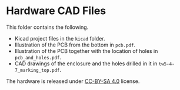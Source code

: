 Hardware CAD Files
==================

This folder contains the following.

* Kicad project files in the `kicad` folder.
* Illustration of the PCB from the bottom in `pcb.pdf`.
* Illustration of the PCB together with the location of holes in `pcb_and_holes.pdf`.
* CAD drawings of the enclosure and the holes drilled in it in `tw5-4-7_marking_top.pdf`.

The hardware is released under [CC-BY-SA 4.0](https://creativecommons.org/licenses/by-sa/4.0/) license.
